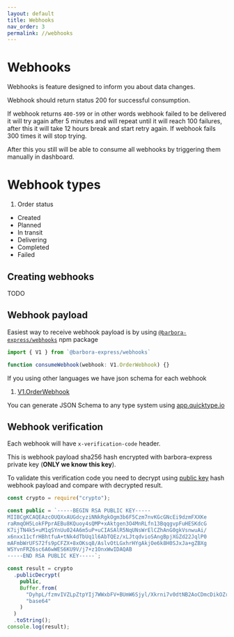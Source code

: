 ```yaml
---
layout: default
title: Webhooks
nav_order: 3
permalink: //webhooks
---
```



# Webhooks

Webhooks is feature designed to inform you about data changes.

Webhook should return status 200 for successful consumption. 

If webhook returns `400-599` or in other words webhook failed to be delivered it will try again after 5 minutes and will repeat until it will reach 100 failures, after this it will take 12 hours break and start retry again. If webhook fails 300 times it will stop trying.

After this you still will be able to consume all webhooks by triggering them manually in dashboard.

# Webhook types

1. Order status
  * Created
  * Planned
  * In transit
  * Delivering
  * Completed
  * Failed

## Creating webhooks

TODO

## Webhook payload

Easiest way to receive webhook payload is by using [`@barbora-express/webhooks`]() npm package
```typescript
import { V1 } from `@barbora-express/webhooks`

function consumeWebhook(webhook: V1.OrderWebhook) {}
```

If you using other languages we have json schema for each webhook

1. [V1.OrderWebhook](https://barbora-express.github.io/webhooks/schemas/v1.order-status.json)

You can generate JSON Schema to any type system using [app.quicktype.io](https://app.quicktype.io/)


## Webhook verification

Each webhook will have `x-verification-code` header. 

This is webhook payload sha256 hash encrypted with barbora-express private key (**ONLY we know this key**).

To validate this verification code you need to decrypt using [public key]() hash webhook payload and compare with decrypted result.


```javascript
const crypto = require("crypto");

const public = `-----BEGIN RSA PUBLIC KEY-----
MIIBCgKCAQEAzcOUQXxAUGdcyziNNkRgkOgm3b6F5Czm7nvKGcGNcEi9dzmFXXKe
raRmqOH5LokFPprAEBu8KQuoy4sQMP+xAktgen3O4MnRLfn13BqqgvpFuHESKdcG
K7ijTN4k5+uM1qSYnUu024A6m5uP+uCIASAlR5NqUNsWrElCZhAnG0gkVsnwuAi/
x6nxx11cfrHBhtfuA+tNk4dTbUq1l6AbTQEz/xLJtqdvioSAngBpjXGZd22JqlP0
mAFmbWrUFS72fs9pCFZX+8xOKsq8/AslvOtLGxhrHYgAkjOe6k8H0SJxJa+gZBXg
WSYvnFRZ6sc6A6wWES6KU9V/j7+z1OnxWwIDAQAB
-----END RSA PUBLIC KEY-----`;

const result = crypto
  .publicDecrypt(
    public,
    Buffer.from(
      "DyhpL/fzmvIVZLpZtpYIj7WWxbFV+BUmW6Sjyl/Xkrni7v0dtNB2AoCDmcDikOZrAlqroTngwm2PsoW3rW5JjUg53m5G3TgjV6QAI/XX98kuhcRaTkvtwFW0EXomJeMgTmbs83Hp9sLTyjVkHaZVUkCJZ7dQZ3uF/9HPH6jPb2QLcNWtKuMizoKy5t/yQ07cNXF5OyQBFFm3bvARA+wPo0GTX8Pz4ebFe0NvMmq5f1+k34eMfhIydjXZr3qcydK21QaFKQxtO0aumbNhhyVdcXvvV1S50nmaPdnWruByC+f0RX5THmIma7E+bH6e1Ihgurw2Hl5uvTKI0H5Zn5ZCgg==",
      "base64"
    )
  )
  .toString();
console.log(result);
```